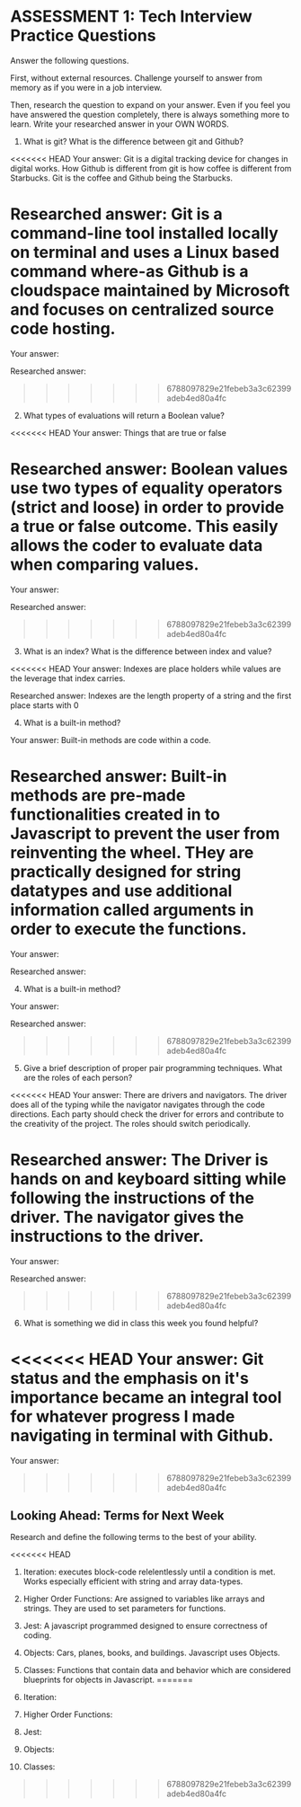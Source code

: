 # ASSESSMENT 1: Tech Interview Practice Questions
Answer the following questions.

First, without external resources. Challenge yourself to answer from memory as if you were in a job interview.

Then, research the question to expand on your answer. Even if you feel you have answered the question completely, there is always something more to learn. Write your researched answer in your OWN WORDS.

1. What is git? What is the difference between git and Github?

<<<<<<< HEAD
  Your answer: Git is a digital tracking device for changes in digital works. How Github is different from git is how coffee is different from Starbucks. Git is the coffee and Github being the Starbucks.

  Researched answer: Git is a command-line tool installed locally on terminal and uses a Linux based command where-as Github is a cloudspace maintained by Microsoft and focuses on centralized source code hosting.
=======
  Your answer:

  Researched answer:
>>>>>>> 6788097829e21febeb3a3c62399adeb4ed80a4fc



2. What types of evaluations will return a Boolean value?

<<<<<<< HEAD
  Your answer: Things that are true or false

  Researched answer: Boolean values use two types of equality operators (strict and loose) in order to provide a true or false outcome. This easily allows the coder to evaluate data when comparing values.
=======
  Your answer:

  Researched answer:

>>>>>>> 6788097829e21febeb3a3c62399adeb4ed80a4fc


3. What is an index? What is the difference between index and value?

<<<<<<< HEAD
  Your answer: Indexes are place holders while values are the leverage that index carries.

  Researched answer: Indexes are the length property of a string and the first place starts with 0

4. What is a built-in method?

  Your answer: Built-in methods are code within a code.

  Researched answer:  Built-in methods are pre-made functionalities created in to Javascript to prevent the user from reinventing the wheel. THey are practically designed for string datatypes and use additional information called arguments in order to execute the functions.
=======
  Your answer:

  Researched answer:



4. What is a built-in method?

  Your answer:

  Researched answer:

>>>>>>> 6788097829e21febeb3a3c62399adeb4ed80a4fc


5. Give a brief description of proper pair programming techniques. What are the roles of each person?

<<<<<<< HEAD
  Your answer: There are drivers and navigators. The driver does all of the typing while the navigator navigates through the code directions. Each party should check the driver for errors and contribute to the creativity of the project. The roles should switch periodically.

  Researched answer: The Driver is hands on and keyboard sitting while following the instructions of the driver. The navigator gives the instructions to the driver.
=======
  Your answer:

  Researched answer:

>>>>>>> 6788097829e21febeb3a3c62399adeb4ed80a4fc


6. What is something we did in class this week you found helpful?  

<<<<<<< HEAD
  Your answer: Git status and the emphasis on it's importance became an integral tool for whatever progress I made navigating in terminal with Github.
=======
  Your answer:
>>>>>>> 6788097829e21febeb3a3c62399adeb4ed80a4fc



## Looking Ahead: Terms for Next Week

Research and define the following terms to the best of your ability.

<<<<<<< HEAD
1. Iteration: executes block-code relelentlessly until a condition is met. Works especially efficient with string and array data-types.

2. Higher Order Functions: Are assigned to variables like arrays and strings. They are used to set parameters for functions.

3. Jest: A javascript programmed designed to ensure correctness of coding.

4. Objects: Cars, planes, books, and buildings. Javascript uses Objects.

5. Classes: Functions that contain data and behavior which are considered blueprints for objects in Javascript.
=======
1. Iteration:

2. Higher Order Functions:

3. Jest:

4. Objects:

5. Classes:
>>>>>>> 6788097829e21febeb3a3c62399adeb4ed80a4fc
